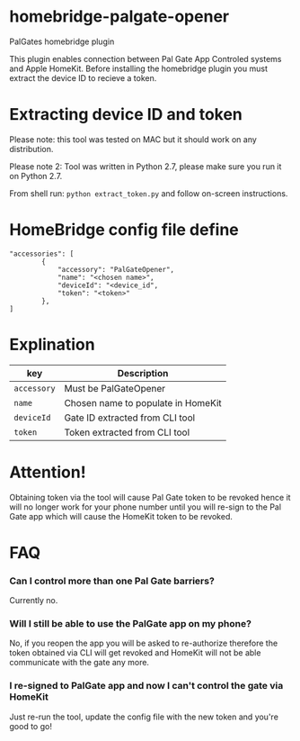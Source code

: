 # homebridge-palgate-opener
PalGates homebridge plugin

This plugin enables connection between Pal Gate App Controled systems and Apple HomeKit.
Before installing the homebridge plugin you must extract the device ID to recieve a token.

# Extracting device ID and token
Please note: this tool was tested on MAC but it should work on any distribution.


Please note 2: Tool was written in Python 2.7, please make sure you run it on Python 2.7.

From shell run:
`python extract_token.py` and follow on-screen instructions.

# HomeBridge config file define
```
"accessories": [
        {
            "accessory": "PalGateOpener",
            "name": "<chosen name>",
            "deviceId": "<device_id",
            "token": "<token>"
        },
]
```
# Explination
| key | Description |
| --- | --- |
| `accessory` | Must be PalGateOpener |
| `name` | Chosen name to populate in HomeKit |
| `deviceId` | Gate ID extracted from CLI tool |
| `token` | Token extracted from CLI tool |

# Attention!
Obtaining token via the tool will cause Pal Gate token to be revoked hence it will no longer work for your
phone number until you will re-sign to the Pal Gate app which will cause the HomeKit token to be revoked.

# FAQ
### Can I control more than one Pal Gate barriers?
Currently no.
### Will I still be able to use the PalGate app on my phone?
No, if you reopen the app you will be asked to re-authorize therefore the token obtained via CLI will get revoked and HomeKit will not be able communicate with the gate any more.
### I re-signed to PalGate app and now I can't control the gate via HomeKit
Just re-run the tool, update the config file with the new token and you're good to go!

